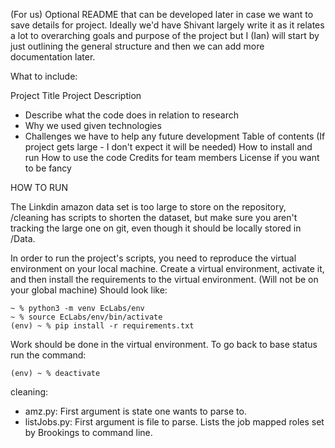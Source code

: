 (For us) Optional README that can be developed later in case we want to save details for project. Ideally we'd have Shivant largely write it as it relates a lot to overarching goals and purpose of the project but I (Ian) will start by just outlining the general structure and then  we can add more documentation later.

What to include:

Project Title
Project Description
  - Describe what the code does in relation to research
  - Why we used given technologies
  - Challenges we have to help any future development
Table of contents (If project gets large - I don't expect it will be needed)
How to install and run
How to use the code
Credits for team members
License if you want to be fancy

HOW TO RUN

The Linkdin amazon data set is too large to store on the repository, /cleaning has scripts to shorten the dataset, but make sure you aren't tracking the large one on git, even though it should be locally stored in /Data.

In order to run the project's scripts, you need to reproduce the virtual environment on your local machine. Create a virtual environment, activate it, and then install the requirements to the virtual environment. (Will not be on your global machine) Should look like:

```
~ % python3 -m venv EcLabs/env
~ % source EcLabs/env/bin/activate
(env) ~ % pip install -r requirements.txt
```

Work should be done in the virtual environment. To go back to base status run the command:

```
(env) ~ % deactivate
```

cleaning:
  - amz.py: First argument is state one wants to parse to.
  - listJobs.py: First argument is file to parse. Lists the job mapped roles set by Brookings to command line.
